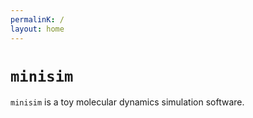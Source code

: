 ```yaml
---
permalinK: /
layout: home
---
```


# `minisim`
`minisim` is a toy molecular dynamics simulation software.

